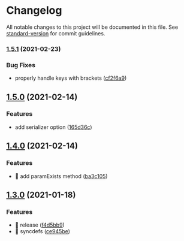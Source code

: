 # Changelog

All notable changes to this project will be documented in this file. See [standard-version](https://github.com/conventional-changelog/standard-version) for commit guidelines.

### [1.5.1](https://github.com/ngneat/bind-query-params/compare/v1.5.0...v1.5.1) (2021-02-23)


### Bug Fixes

* properly handle keys with brackets ([cf2f6a9](https://github.com/ngneat/bind-query-params/commit/cf2f6a9bf6058a1cccfc50be14b8ecec274a0456))

## [1.5.0](https://github.com/ngneat/bind-query-params/compare/v1.4.0...v1.5.0) (2021-02-14)


### Features

* add serializer option ([165d36c](https://github.com/ngneat/bind-query-params/commit/165d36c508bfc4d08b31af7595f0ce54a3bbbd16))

## [1.4.0](https://github.com/ngneat/bind-query-params/compare/v1.3.0...v1.4.0) (2021-02-14)


### Features

* 🎸 add paramExists method ([ba3c105](https://github.com/ngneat/bind-query-params/commit/ba3c105b0ca512b2e7566d7c72cce38e0abd940c))

## [1.3.0](https://github.com/ngneat/bind-query-params/compare/v1.2.0...v1.3.0) (2021-01-18)


### Features

* 🎸 release ([f4d5bb9](https://github.com/ngneat/bind-query-params/commit/f4d5bb9671a258cfd1ffcc284a8ac9a523a1c496))
* 🎸 syncdefs ([ce945be](https://github.com/ngneat/bind-query-params/commit/ce945bea672fad15adcc0b47a5584976c71a6b5b))
